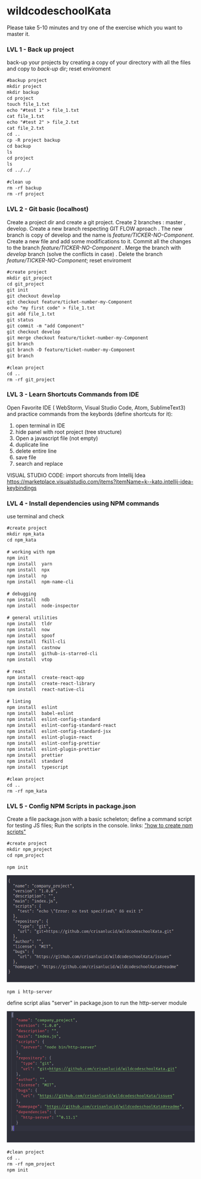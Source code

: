 # wildcodeschoolKata

Please take 5-10 minutes and try one of the exercise which you want to master it.

### LVL 1  -  Back up project
back-up your projects by creating a copy of your directory with all the files and copy to *back-up* dir; reset enviroment


```shell
#backup project
mkdir project 
mkdir backup
cd project
touch file_1.txt
echo "#test 1" > file_1.txt
cat file_1.txt
echo "#test 2" > file_2.txt
cat file_2.txt
cd ..
cp -R project backup
cd backup
ls
cd project
ls
cd ../../

#clean up
rm -rf backup
rm -rf project
```
### LVL 2  -  Git basic (localhost) 
Create a project dir and create a git project. Create 2 branches : master , develop. Create a new branch respecting GIT FLOW aproach . The new branch is copy of develop and the name is *feature/TICKER-NO-Component*. Create a new file and add some modifications to it. Commit all the changes to the branch *feature/TICKER-NO-Component* . Merge the branch with *develop* branch (solve the conflicts in case) . Delete the branch *feature/TICKER-NO-Component*; reset enviroment

```shell
#create project
mkdir git_project
cd git_project
git init
git checkout develop
git checkout feature/ticket-number-my-Component
echo "my first code" > file_1.txt
git add file_1.txt
git status
git commit -m "add Component"
git checkout develop
git merge checkout feature/ticket-number-my-Component
git branch
git branch -D feature/ticket-number-my-Component
git branch

#clean project
cd ..
rm -rf git_project

```

### LVL 3  -  Learn Shortcuts Commands from IDE
Open Favorite IDE ( WebStorm, Visual Studio Code, Atom, SublimeText3) and practice commands from the keybords (define shortcuts for it):
1. open terminal in IDE
1. hide panel with root project (tree structure)
1. Open a javascript file (not empty)
1. duplicate line
1. delete entire line
1. save file
1. search and replace

VISUAL STUDIO CODE:
import shorcuts from Intellij Idea
https://marketplace.visualstudio.com/items?itemName=k--kato.intellij-idea-keybindings

### LVL 4  -  Install dependencies using NPM commands
use terminal and check
```terminal
#create project
mkdir npm_kata
cd npm_kata

# working with npm
npm init
npm install  yarn
npm install  npx
npm install  np
npm install  npm-name-cli

# debugging
npm install  ndb
npm install  node-inspector

# general utilities
npm install  tldr
npm install  now
npm install  spoof
npm install  fkill-cli
npm install  castnow
npm install  github-is-starred-cli
npm install  vtop

# react
npm install  create-react-app
npm install  create-react-library
npm install  react-native-cli

# linting
npm install  eslint
npm install  babel-eslint
npm install  eslint-config-standard
npm install  eslint-config-standard-react
npm install  eslint-config-standard-jsx
npm install  eslint-plugin-react
npm install  eslint-config-prettier
npm install  eslint-plugin-prettier
npm install  prettier
npm install  standard
npm install  typescript

#clean project
cd ..
rm -rf npm_kata
```


### LVL 5  -  Config NPM Scripts in package.json
Create a file package.json with a basic scheleton; define a command script for testing JS files; Run the scripts in the console.
links: ["how to create npm scripts"](https://medium.freecodecamp.org/introduction-to-npm-scripts-1dbb2ae01633)

```console
#create project
mkdir npm_project
cd npm_project

npm init
```
![alt text](https://raw.githubusercontent.com/crisanlucid/wildcodeschoolKata/master/assets/images/npm_config_package.png)

```console
npm i http-server
```

define script alias "server" in package.json to run the http-server module

![alt text](https://raw.githubusercontent.com/crisanlucid/wildcodeschoolKata/master/assets/images/package_json_img.png)


```console
#clean project
cd ..
rm -rf npm_project
npm init
```
